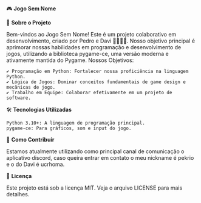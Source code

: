 🎮 **Jogo Sem Nome**

🚀 **Sobre o Projeto**

Bem-vindos ao Jogo Sem Nome! Este é um projeto colaborativo em desenvolvimento, criado por Pedro e Davi 👨‍💻👨‍💻. Nosso objetivo principal é aprimorar nossas habilidades em programação e desenvolvimento de jogos, utilizando a biblioteca pygame-ce, uma versão moderna e ativamente mantida do Pygame.
Nossos Objetivos:

    ✔ Programação em Python: Fortalecer nossa proficiência na linguagem Python.
    ✔ Lógica de Jogos: Dominar conceitos fundamentais de game design e mecânicas de jogo.
    ✔ Trabalho em Equipe: Colaborar efetivamente em um projeto de software.

🛠️ **Tecnologias Utilizadas**

    Python 3.10+: A linguagem de programação principal.
    pygame-ce: Para gráficos, som e input do jogo.

🤝 **Como Contribuir**

Estamos atualmente utilizando como principal canal de comunicação o aplicativo discord, caso queira entrar em contato o meu nickname é pekrio e o do Davi é ucrhoma.

📜 **Licença**

Este projeto está sob a licença MIT. Veja o arquivo LICENSE para mais detalhes.
